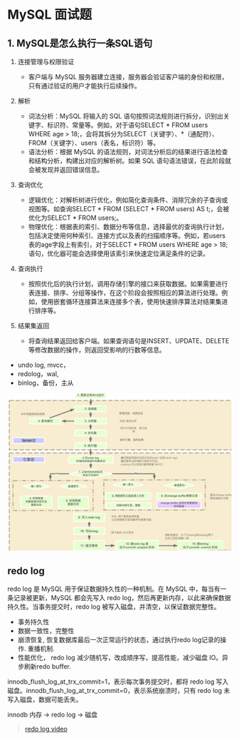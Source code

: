# MySQL 面试题

## 1. MySQL是怎么执行一条SQL语句

1. 连接管理与权限验证

    - 客户端与 MySQL 服务器建立连接，服务器会验证客户端的身份和权限，只有通过验证的用户才能执行后续操作。

2. 解析

    - 词法分析：MySQL 将输入的 SQL 语句按照词法规则进行拆分，识别出关键字、标识符、常量等。例如，对于语句SELECT * FROM users WHERE age > 18;，会将其拆分为SELECT（关键字）、*（通配符）、FROM（关键字）、users（表名，标识符）等。
    - 语法分析：根据 MySQL 的语法规则，对词法分析后的结果进行语法检查和结构分析，构建出对应的解析树。如果 SQL 语句语法错误，在此阶段就会被发现并返回错误信息。

3. 查询优化
    - 逻辑优化：对解析树进行优化，例如简化查询条件、消除冗余的子查询或视图等。如查询SELECT * FROM (SELECT * FROM users) AS t;，会被优化为SELECT * FROM users;。
    - 物理优化：根据表的索引、数据分布等信息，选择最优的查询执行计划，包括决定使用何种索引、连接方式以及表的扫描顺序等。例如，若users表的age字段上有索引，对于SELECT * FROM users WHERE age > 18;语句，优化器可能会选择使用该索引来快速定位满足条件的记录。

4. 查询执行
    - 按照优化后的执行计划，调用存储引擎的接口来获取数据。如果需要进行表连接、排序、分组等操作，在这个阶段会按照相应的算法进行处理。例如，使用嵌套循环连接算法来连接多个表，使用快速排序算法对结果集进行排序等。

5. 结果集返回

    - 将查询结果返回给客户端。如果查询语句是INSERT、UPDATE、DELETE等修改数据的操作，则返回受影响的行数等信息。

- undo log, mvcc， 
- redolog，wal, 
- binlog，备份，主从

![mysql-execute-sql](./assets/mysql-sql-execute-process.png)

## redo log

redo log 是 MySQL 用于保证数据持久性的一种机制。在 MySQL 中，每当有一条记录被更新，MySQL 都会先写入 redo log，然后再更新内存，以此来确保数据持久性。当事务提交时，redo log 被写入磁盘，并清空，以保证数据完整性。
- 事务持久性
- 数据一致性，完整性
- 崩溃恢复, 恢复数据库最后一次正常运行的状态，通过执行redo log记录的操作. 重播机制. 
- 性能优化， redo log 减少随机写，改成顺序写，提高性能，减少磁盘 IO。异步刷新redo buffer.

innodb_flush_log_at_trx_commit=1，表示每次事务提交时，都将 redo log 写入磁盘。innodb_flush_log_at_trx_commit=0，表示系统崩溃时，只有 redo log 未写入磁盘，数据可能丢失。

innodb 内存 -> redo log -> 磁盘


> [redo log video](https://www.bilibili.com/video/BV1Zz42197cF/?spm_id_from=333.1387.upload.video_card.click&vd_source=5a41e8ae8c0a4c2c6809a5ccf977c1a9)

